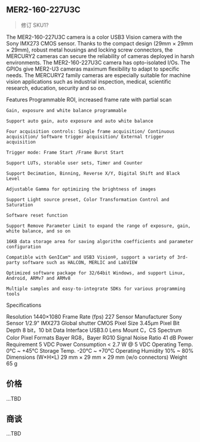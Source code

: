 ## MER2-160-227U3C 
> 修订 SKU1?



The MER2-160-227U3C camera is a color USB3 Vision camera with the Sony IMX273 CMOS sensor. Thanks to the compact design (29mm × 29mm × 29mm), robust metal housings and locking screw connectors, the MERCURY2 cameras can secure the reliability of cameras deployed in harsh environments. The MER2-160-227U3C camera has opto-isolated I/Os. The GPIOs give MER2-U3 cameras maximum flexibility to adapt to specific needs. The MERCURY2 family cameras are especially suitable for machine vision applications such as industrial inspection, medical, scientific research, education, security and so on.


Features
    Programmable ROI, increased frame rate with partial scan

    Gain, exposure and white balance programmable

    Support auto gain, auto exposure and auto white balance

    Four acquisition controls: Single frame acquisition/ Continuous acquisition/ Software trigger acquisition/ External trigger acquisition

    Trigger mode: Frame Start /Frame Burst Start

    Support LUTs, storable user sets, Timer and Counter

    Support Decimation, Binning, Reverse X/Y, Digital Shift and Black Level

    Adjustable Gamma for optimizing the brightness of images

    Support Light source preset, Color Transformation Control and Saturation

    Software reset function

    Support Remove Parameter Limit to expand the range of exposure, gain, white balance, and so on

    16KB data storage area for saving algorithm coefficients and parameter configuration

    Compatible with GenICam™ and USB3 Vision®, support a variety of 3rd-party software such as HALCON, MERLIC and LabVIEW

    Optimized software package for 32/64bit Windows, and support Linux, Android, ARMv7 and ARMv8

    Multiple samples and easy-to-integrate SDKs for various programming tools
    

    

   






    

   

Specifications

Resolution 	1440×1080
Frame Rate (fps) 	227
Sensor Manufacturer 	Sony
Sensor 	1/2.9" IMX273 Global shutter CMOS
Pixel Size 	3.45μm
Pixel Bit Depth 	8 bit，10 bit
Data Interface 	USB3.0
Lens Mount 	C，CS
Spectrum 	Color
Pixel Formats 	Bayer RG8，Bayer RG10
Signal Noise Ratio 	41 dB
Power Requirement 	5 VDC
Power Consumption 	< 2.7 W @ 5 VDC
Operating Temp. 	0°C ~ +45°C
Storage Temp. 	-20°C ~ +70°C
Operating Humidity 	10% ~ 80%
Dimensions (W×H×L) 	29 mm × 29 mm × 29 mm (w/o connectors)
Weight 	65 g

## 价格
...TBD


## 商谈

...TBD


